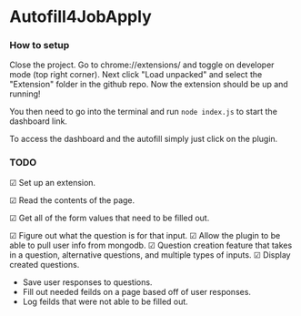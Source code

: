 # Autofill4JobApply
### How to setup
Close the project. Go to chrome://extensions/ and toggle on developer mode (top right corner). Next click "Load unpacked" and select the "Extension" folder in the github repo. Now the extension should be up and running! 

You then need to go into the terminal and run `node index.js` to start the dashboard link.

To access the dashboard and the autofill simply just click on the plugin.

### TODO
☑ Set up an extension.

☑ Read the contents of the page. 

☑ Get all of the form values that need to be filled out. 

☑ Figure out what the question is for that input.
☑ Allow the plugin to be able to pull user info from mongodb.
☑ Question creation feature that takes in a question, alternative questions, and multiple types of inputs.
☑ Display created questions.
- Save user responses to questions.
- Fill out needed feilds on a page based off of user responses.
- Log feilds that were not able to be filled out.
